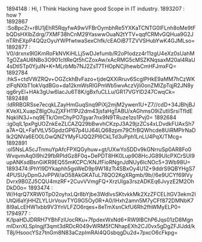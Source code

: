 1894148 : Hi, I Think Hacking have good Scope in IT industry.
1893207 : how ?  
1892867 :SoBpcZr+r8U1jEhR5RqyfwA9wVFBrOymbhRe5YXKaTCNTG0IFLnh8oMe9tFbQDsHXIbZdrg/7XMF38hCnM29YaswwOuaN2tYTV+qqfCRMvGQHua9G2JnTRhEXpP4QQzOyuYWPfwtwaSexChfk/cEAOiB7TZVVSHubYwK4GJMLso=
1892877 : V0/drxnx9lGKmRoFkNVKiHLLj5wDJefumb/R2oPIodzz4r11zgU4eXz0sUahMTgOZaAU6NBo3O901cltReQt5hCZoxAw/xAcRMG5cMSZKNqsaxM20al4RaU4sDtI5Tp0YjuIN+K+MLrbMb7NJ2ZsT7THOpNCjIhewbCmHFJmxFQ=
1892784 :hkS+ctdVWZRQv+OGZckhBvFazo+tjdeQXXiRruv6ScglPHkE9aMM7hCzWKzlFqNXbT1okVqdBGo+da12kmWsRIGPmWb5wvAczVjIi0onZMlZpTqjR2JN8yqg6ryEl+HAk3gUw6lacJu6T8K/gBxfuCLLu/GR17VGYlD247CwqCk=
1892488 :ldRRBGRSse7ecqkLZayHmGuqSnq9PiXj2mjM2ywen1U+Z7//cdD+34JBhjBJKVeXLXuapZ8IgOluZjXFH11PJ2dm43jsfaHgTABU/xAGhmsO9iZutIiSrsiTfIdENqkliN3J+nq9ETk/OmChyPO7gyar7nx9N9TRuze1zo1Pvj0=
1892684 :ig0qlL1pxPgUOZnkEeZLCAZQ29bBwvhCKzpJ3A29jzZCs4xLDvdkFUAxSh7a7A+QL+FafVtLV5GpdzGP67p4UJ64LQ68zpm79CfrBQWhcde8UiRMPlrNaDIk2QNVa6EO0LGwQNZYMyFlJQQ2Pl6CkLTd3uPph1LnLU4PqX/TMcg=
1892891 :ol5NsLA5cJTnmuYpAfcFPXQGyhuw+gt/UXwYoSDDv9kGNrruSp0AR8Fo0WvqvmAq0l9hi29fbRPIdGz8F0q+DePDT8HK0Lup908HcJG89UIcPXCrSUI9upANKsdBsnGiKR9EQ55mKCPC/KNJfFioRNgnJdNUy6lcNOc5+3Wb98U=
1893474:lPhYI9DYkaphh5gsWeD9p9W18zTt4SBxOy4U1Z+9ddrS9QBYHgS74PUSUyDpnGJvPPW/aO58AkGKATuL78QO2KgXRgmb/9b//6e9UCYf69lVyDvrx9B0ZJ5CQU4mzRF+2CuvVVmgFQ+XrzUIga3rszADKEq6JvyzE2M2OhDkD0o=
1893474 : W/HqrQ7XRW0TpO2oyhxLQr8bYjbe3WdlvsSKtvkkMk2XzZFCELItGV3ekm2IUtQi6aYjHHZLYLUrVouvTYG9G5Oy0R+A0/lHxh2amn5M7yCFf872DMNbK78I9aLcEHW1xbb9V3YnVLFZO6rqes+8eTmXsnCkfU6Rh2fhWMyELP0=
1794977 : K/lpaHDJDRRH7YBhFzlUocRKu+7fpdexWxNd6+RW9lBChP6Jqs01zD8MgnmlDxnXLSpIngjf3qmt3dRDcR049vWRM5fCNhapEXh2CJ0vx5gDgZFJIJdd/kT8j/HsoocYSz7tnGm8N83aCzpImRAl4QGsbqgDu2d+7pxcO6cFkpg=